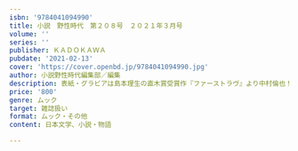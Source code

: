 ```yaml
---
isbn: '9784041094990'
title: 小説　野性時代　第２０８号　２０２１年３月号
volume: ''
series: ''
publisher: ＫＡＤＯＫＡＷＡ
pubdate: '2021-02-13'
cover: 'https://cover.openbd.jp/9784041094990.jpg'
author: 小説野性時代編集部／編集
description: 表紙・グラビアは島本理生の直木賞受賞作『ファーストラヴ』より中村倫也！
price: '800'
genre: ムック
target: 雑誌扱い
format: ムック・その他
content: 日本文学、小説・物語

---
```

